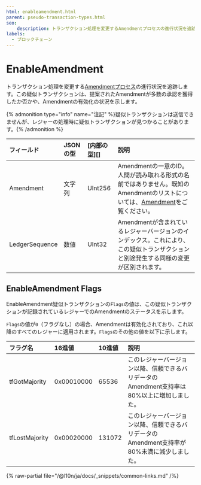 ```yaml
---
html: enableamendment.html
parent: pseudo-transaction-types.html
seo:
    description: トランザクション処理を変更するAmendmentプロセスの進行状況を追跡します。
labels:
  - ブロックチェーン
---
```

# EnableAmendment

トランザクション処理を変更する[Amendmentプロセス](../../../../concepts/networks-and-servers/amendments.md#amendmentプロセス)の進行状況を追跡します。この疑似トランザクションは、提案されたAmendmentが多数の承認を獲得したか否かや、Amendmentの有効化の状況を示します。

{% admonition type="info" name="注記" %}疑似トランザクションは送信できませんが、レジャーの処理時に疑似トランザクションが見つかることがあります。{% /admonition %}

| フィールド          | JSONの型 | [内部の型][] | 説明                 |
|:---------------|:----------|:------------------|:----------------------------|
| Amendment      | 文字列    | UInt256           | Amendmentの一意のID。人間が読み取れる形式の名前ではありません。既知のAmendmentのリストについては、[Amendment](../../../../concepts/networks-and-servers/amendments.md)をご覧ください。 |
| LedgerSequence | 数値    | UInt32            | Amendmentが含まれているレジャーバージョンのインデックス。これにより、この疑似トランザクションと別途発生する同様の変更が区別されます。 |

## EnableAmendment Flags

EnableAmendment疑似トランザクションの`Flags`の値は、この疑似トランザクションが記録されているレジャーでのAmendmentのステータスを示します。

`Flags`の値が`0`（フラグなし）の場合、Amendmentは有効化されており、これ以降のすべてのレジャーに適用されます。`Flags`のその他の値を以下に示します。

| フラグ名      | 16進値  | 10進値 | 説明                    |
|:---------------|:-----------|:--------------|:-------------------------------|
| tfGotMajority  | 0x00010000 | 65536         | このレジャーバージョン以降、信頼できるバリデータのAmendment支持率は80%以上に増加しました。 |
| tfLostMajority | 0x00020000 | 131072        | このレジャーバージョン以降、信頼できるバリデータのAmendment支持率が80%未満に減少しました。 |

{% raw-partial file="/@l10n/ja/docs/_snippets/common-links.md" /%}
